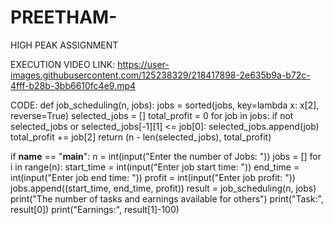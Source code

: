 # PREETHAM-
HIGH PEAK ASSIGNMENT

EXECUTION VIDEO LINK:
https://user-images.githubusercontent.com/125238329/218417898-2e635b9a-b72c-4fff-b28b-3bb6610fc4e9.mp4

CODE:
def job_scheduling(n, jobs):
    jobs = sorted(jobs, key=lambda x: x[2], reverse=True)
    selected_jobs = []
    total_profit = 0
    for job in jobs:
        if not selected_jobs or selected_jobs[-1][1] <= job[0]:
            selected_jobs.append(job)
            total_profit += job[2]
    return (n - len(selected_jobs), total_profit)

if __name__ == "__main__":
    n = int(input("Enter the number of Jobs: "))
    jobs = []
    for i in range(n):
        start_time = int(input("Enter job start time: "))
        end_time = int(input("Enter job end time: "))
        profit = int(input("Enter job profit: "))
        jobs.append((start_time, end_time, profit))
    result = job_scheduling(n, jobs)
    print("The number of tasks and earnings available for others")
    print("Task:", result[0])
    print("Earnings:", result[1]-100)

